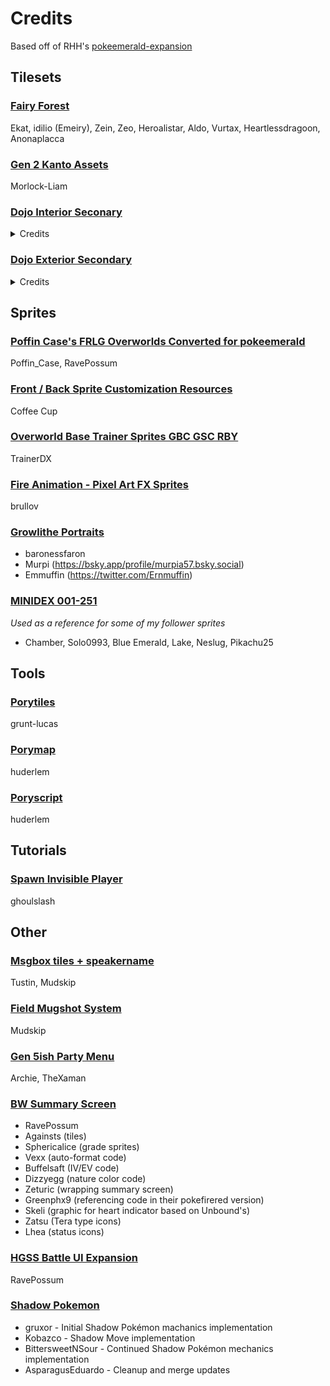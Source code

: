 # Credits
Based off of RHH's [pokeemerald-expansion](https://github.com/rh-hideout/pokeemerald-expansion)

## Tilesets

### [Fairy Forest](https://www.deviantart.com/emeiry/art/Fairy-Forest-GBC-Esque-palette-901425506)
Ekat, idilio (Emeiry), Zein, Zeo, Heroalistar, Aldo, Vurtax, Heartlessdragoon, Anonaplacca

### [Gen 2 Kanto Assets](https://www.deviantart.com/morlock-liam/art/Gen-2-Kanto-Assets-1186958016)
Morlock-Liam

### [Dojo Interior Seconary](https://github.com/Pawkkie/Team-Aquas-Asset-Repo/tree/main/Tilesets/The%20Great%20Tileset%20Exchange/Full%20Tilesets/Dojo%20Interior%20Secondary)
<details>
<summary>Credits</summary>

- Insertable format : Rahtak

- Credits to rejuvenation dev team:
  - Zumi (Honnojis)
  - Crimson
  - CeriseBlossome
  - Winter
  - Azeria
  - Dallas
  - Soulja
  - Janichroma
  - Kyledove(Deviantart)
  - ligtherzein
  - Zumi (Honnojis)
  - Zerudez (Deviantart)
  - Lemon
  - princess-phoenix
  - Kidkatt
  - SacredDragonair
  - DarkusShadow
  - ActionReplayer
  - Pokemon Trainer Jackey
  - Noscium
  - Quanyails
  - Zermonious
  - GeoIsEvil
  - Kyle Dove
  - dDialgaDiamondb
  - N-kin
  - Misterreno
  - Kevfin
  - Xtreme1992
  - Vale98PM
  - Branflakes325
  - Dreadwing93
  - Amethyst
  - Jan
  - Zumi (Honnojis)
  - Bazaro
  - Koyo
  - Smeargletail
  - Noscium
  - Lepagon
  - N-kin
  - fishbowlsoul90
  - princess-phoenix
  - SageDeoxys
  - Kyle-Dove
  - DatLopunnyTho
  - Conyjams
  - kaji atsu
  - The cynical poet
  - LuigiPlayer
  - Falgaia of the Smogon S/M sprite project
  - Pikafan2000
  - Lord-Myre
  - Amethyst
  - conyjams
  - KingOfThe-X-Roads
  - Crocovyle
  - Cynda
  - InvoluntaryTwitch
  - zlolxd
  - mjco
  - G.E.Z.
  - Marcello
  - Khrona
  - Janichroma
  - Maruno & Pkmn Essentials Team
  - Amethyst
  - Alistair
  - Clara-WaH
  - Pyrolusite
  - StargazerSammie
  - Ekat
  - SacredDragonair
  - ChaoticCherryCake
  - PrincessPhoenix
  - HeartlessDragon
  - Vurtax
</details>

### [Dojo Exterior Secondary](https://github.com/Pawkkie/Team-Aquas-Asset-Repo/tree/75ca38e301d307b050befc36388cccc36b1f2c0b/Tilesets/The%20Great%20Tileset%20Exchange/Full%20Tilesets/Dojo%20Exterior%20Secondary)
<details>
<summary>Credits</summary>

- Insertable format : Rahtak

- Building by TheDeadHeroAlistair

- Assembling : Yumekua

- Primary creators
  - Ekat99
  - Heartlessdragoon
  - Vurtax

- Extra creators
  - Redblueyellow
  - Heartless Dragoon
  - Morlockhater
  - Nemu
  - Ross Hawkins
  - Pokemon Dawn Team
  - Slimshady
  - Thedeadheroalistar
  - The-Red-Ex
  - Zein
  - Fabnt
  - Idilio
  - Silverdeoxys563
  - Puggsoy
  - Aveontrainer
  - Alistar
  - Shyinn
  - Dragoon
  - Zein
  - War8
  - SteamyJ
  - Anonaplacca
  - Dasani
  - Zeo
  - Pokémon Rejuvenation Team
  - Anonaplacca
  - 125scratch
  - aj nitro
  - Akiazurka
  - Aleclom
  - Anonalpacca
  - Bacon
  - Cuddlesthefatcat
  - Dawnbronze
  - french orange
  - J-Treecko252
  - Labs
  - Lennybitao
  - Matheus123
  - Mr. C
  - oceanside
  - ploaj
  - Pokemon Reborn Team
  - Random Talking Bush
  - Remy
  - robbydude
  - RocketSeviperShadow
  - Seiyouh
  - snuffles5
  - spherical ice
  - taka Digi and Joe Schmoe
  - The Purple Stuff
  - The Red-Ex
  - TheWildDeadHero
  - Tonberry2k
  - XDinky
  - Thewilddeadhero
  - Skidmarc25
</details>

## Sprites
### [Poffin Case's FRLG Overworlds Converted for pokeemerald](https://github.com/Pawkkie/Team-Aquas-Asset-Repo/tree/75ca38e301d307b050befc36388cccc36b1f2c0b/Overworld%20Trainer%20Sprites/RavePossum/Poffin-Case-Overworlds-Converted)
Poffin_Case, RavePossum

### [Front / Back Sprite Customization Resources](https://github.com/Pawkkie/Team-Aquas-Asset-Repo/tree/main/Trainer%20Back%20Sprites/Coffee%20Cup)
Coffee Cup

### [Overworld Base Trainer Sprites GBC GSC RBY](https://www.deviantart.com/trainerdx/art/Pokemon-Overworld-Base-Trainer-Sprites-GBC-GSC-RBY-905573805)
TrainerDX

### [Fire Animation - Pixel Art FX Sprites](https://brullov.itch.io/fire-animation)
brullov

### [Growlithe Portraits](https://sprites.pmdcollab.org/#/0058?form=2)
- baronessfaron
- Murpi (https://bsky.app/profile/murpia57.bsky.social)
- Emmuffin (https://twitter.com/Ernmuffin)

### [MINIDEX 001-251](https://imgur.com/approximately-2-years-ago-we-managed-to-expand-minisprite-limit-pokemon-g-s-c-from-38-to-255-here-is-what-they-look-like-VKCdkx5)
_Used as a reference for some of my follower sprites_
- Chamber, Solo0993, Blue Emerald, Lake, Neslug, Pikachu25

## Tools
### [Porytiles](https://github.com/grunt-lucas/porytiles)
grunt-lucas

### [Porymap](https://github.com/huderlem/porymap)
huderlem

### [Poryscript](https://github.com/huderlem/poryscript)
huderlem

## Tutorials
### [Spawn Invisible Player](https://github.com/pret/pokeemerald/wiki/Spawn-Invisible-Player)
ghoulslash

## Other
### [Msgbox tiles + speakername](https://github.com/mudskipper13/pokeemerald/commit/ea080ca694bfdff924627667bfa2d6f117ccca53)
Tustin, Mudskip

### [Field Mugshot System](https://github.com/mudskipper13/pokeemerald/tree/feature/field-mugshot)
Mudskip

### [Gen 5ish Party Menu](https://github.com/TeamAquasHideout/pokeemerald/tree/gen5ish_party_menu)
Archie, TheXaman

### [BW Summary Screen](https://github.com/ravepossum/pokeemerald-expansion/wiki#bw_summary_screen_expansion)
- RavePossum
- Againsts (tiles)
- Sphericalice (grade sprites)
- Vexx (auto-format code)
- Buffelsaft (IV/EV code)
- Dizzyegg (nature color code)
- Zeturic (wrapping summary screen)
- Greenphx9 (referencing code in their pokefirered version)
- Skeli (graphic for heart indicator based on Unbound's)
- Zatsu (Tera type icons)
- Lhea (status icons)

### [HGSS Battle UI Expansion](https://github.com/ravepossum/pokeemerald-expansion/tree/hgss_battle_ui_expansion)
RavePossum

### [Shadow Pokemon](https://github.com/rh-hideout/pokeemerald-expansion/pull/4128)
- gruxor - Initial Shadow Pokémon machanics implementation
- Kobazco - Shadow Move implementation
- BittersweetNSour - Continued Shadow Pokémon mechanics implementation
- AsparagusEduardo - Cleanup and merge updates
